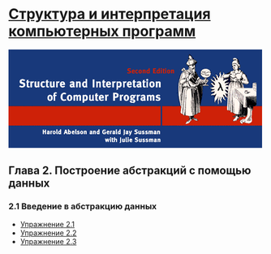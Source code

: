 # [Структура и интерпретация компьютерных программ](../../README.md#Структура-и-интерпретация-компьютерных-программ)

![Alt text](../../images/common/cover-sicp.gif "Структура и интерпретация компьютерных программ")

## Глава 2. Построение абстракций с помощью данных
### 2.1 Введение в абстракцию данных
  * [Упражнение 2.1](exercise_2_01.md#Упражнение-21)
  * [Упражнение 2.2](exercise_2_02.md#Упражнение-22)
  * [Упражнение 2.3](exercise_2_03.md#Упражнение-23)
